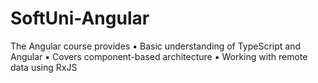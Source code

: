 # SoftUni-Angular
The Angular course provides ▪ Basic understanding of TypeScript and Angular ▪ Covers component-based architecture ▪ Working with remote data using RxJS

